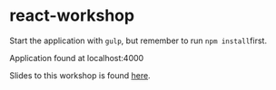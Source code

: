# react-workshop

Start the application with ```gulp```, but remember to run ```npm install```first.

Application found at localhost:4000


Slides to this workshop is found [here](https://slides.com/magnusdaehlen/deck-1).
